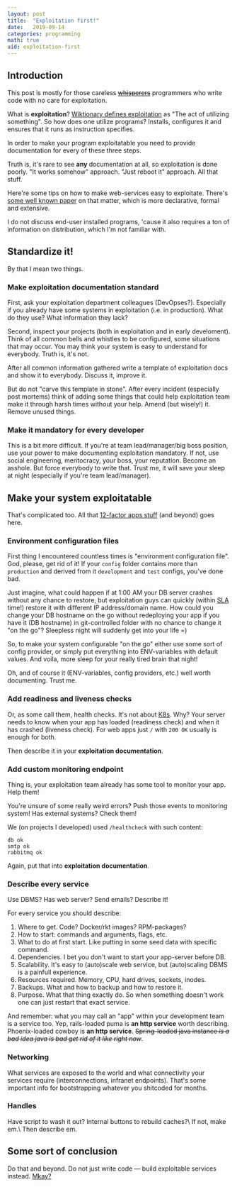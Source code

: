 ```yaml
---
layout: post
title:  "Exploitation first!"
date:   2019-09-14
categories: programming
math: true
uid: exploitation-first
---
```


## Introduction

This post is mostly for those careless ~~[whisperers](https://youtu.be/izGwDsrQ1eQ)~~ programmers who write code with no care for exploitation.

What is **exploitation**? [Wiktionary defines exploitation](https://en.wiktionary.org/wiki/exploitation) as "The act of utilizing something". So how does one utilize programs? Installs, configures it and ensures that it runs as instruction specifies.

In order to make your program exploitatable you need to provide documentation for every of these three steps.

Truth is, it's rare to see **any** documentation at all, so exploitation is done poorly. "It works somehow" approach. "Just reboot it" approach. All that stuff.

Here're some tips on how to make web-services easy to exploitate. There's [some well known paper](https://12factor.net/) on that matter, which is more declarative, formal and extensive.

I do not discuss end-user installed programs, 'cause it also requires a ton of information on distribution, which I'm not familiar with.

## Standardize it!

By that I mean two things.

### Make exploitation documentation standard
First, ask your exploitation department colleagues (DevOpses?). Especially if you already have some systems in exploitation (i.e. in production). What do they use? What information they lack?

Second, inspect your projects (both in exploitation and in early develoment). Think of all common bells and whistles to be configured, some situations that may occur. You may think your system is easy to understand for everybody. Truth is, it's not.

After all common information gathered write a template of exploitation docs and show it to everybody. Discuss it, improve it.

But do not "carve this template in stone". After every incident (especially post mortems) think of adding some things that could help exploitation team make it through harsh times without your help. Amend (but wisely!) it. Remove unused things.

### Make it mandatory for every developer
This is a bit more difficult. If you're at team lead/manager/big boss position, use your power to make documenting exploitation mandatory. If not, use social engineering, meritocracy, your boss, your reputation. Become an asshole. But force everybody to write that. Trust me, it will save your sleep at night (especially if you're team lead/manager).

## Make your system exploitatable
That's complicated too. All that [12-factor apps stuff](https://12factor.net/) (and beyond) goes here.

### Environment configuration files
First thing I encountered countless times is "environment configuration file". God, please, get rid of it! If your `config` folder contains more than `production` and derived from it `development` and `test` configs, you've done bad.

Just imagine, what could happen if at 1:00 AM your DB server crashes without any chance to restore, but exploitation guys can quickly (within [SLA](https://en.wikipedia.org/wiki/Service-level_agreement) time!) restore it with different IP address/domain name. How could you change your DB hostname on the go without redeploying your app if you have it (DB hostname) in git-controlled folder with no chance to change it "on the go"? Sleepless night will suddenly get into your life =)

So, to make your system configurable "on the go" either use some sort of config provider, or simply put everything into ENV-variables with default values. And voila, more sleep for your really tired brain that night!

Oh, and of course it (ENV-variables, config providers, etc.) well worth documenting. Trust me.

### Add readiness and liveness checks
Or, as some call them, health checks. It's not about [K8s](https://twitter.com/memenetes).
Why? Your server needs to know when your app has loaded (readiness check) and when it has crashed (liveness check).
For web apps just `/` with `200 OK` usually is enough for both.

Then describe it in your **exploitation documentation**.

### Add custom monitoring endpoint
Thing is, your exploitation team already has some tool to monitor your app. Help them!

You're unsure of some really weird errors? Push those events to monitoring system! Has external systems? Check them!

We (on projects I developed) used `/healthcheck` with such content:
```
db ok
smtp ok
rabbitmq ok
```

Again, put that into **exploitation documentation**.

### Describe every service
Use DBMS? Has web server? Send emails? Describe it!

For every service you should describe:
1. Where to get. Code? Docker/rkt images? RPM-packages?
2. How to start: commands and arguments, flags, etc.
3. What to do at first start. Like putting in some seed data with specific command.
4. Dependencies. I bet you don't want to start your app-server before DB.
5. Scalability. It's easy to (auto)scale web service, but (auto)scaling DBMS is a painfull experience.
6. Resources required. Memory, CPU, hard drives, sockets, inodes.
7. Backups. What and how to backup and how to restore it.
8. Purpose. What that thing exactly do. So when something doesn't work one can just restart that exact service.

And remember: what you may call an "app" within your development team is a service too. Yep, rails-loaded puma is **an http service** worth describing. Phoenix-loaded cowboy is **an http service**. ~~Spring-loaded java instance *is a bad idea java is bad get rid of it like right now*~~.

### Networking
What services are exposed to the world and what connectivity your services require (interconnections, infranet endpoints). That's some important info for bootstrapping whatever you shitcoded for months.

### Handles
Have script to wash it out? Internal buttons to rebuild caches?\\
If not, make em.\\
Then describe em.

## Some sort of conclusion
Do that and beyond. Do not just write code — build exploitable services instead. [Mkay?](https://en.wikipedia.org/wiki/Mr._Garrison)
